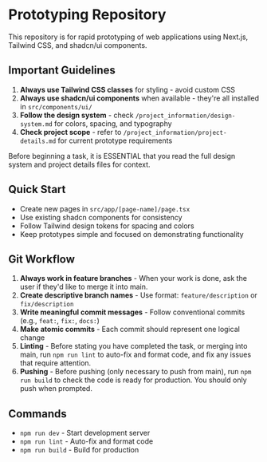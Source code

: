 # Prototyping Repository

This repository is for rapid prototyping of web applications using Next.js, Tailwind CSS, and shadcn/ui components.

## Important Guidelines

1. **Always use Tailwind CSS classes** for styling - avoid custom CSS
2. **Always use shadcn/ui components** when available - they're all installed in `src/components/ui/`
3. **Follow the design system** - check `/project_information/design-system.md` for colors, spacing, and typography
4. **Check project scope** - refer to `/project_information/project-details.md` for current prototype requirements

Before beginning a task, it is ESSENTIAL that you read the full design system and project details files for context.

## Quick Start

- Create new pages in `src/app/[page-name]/page.tsx`
- Use existing shadcn components for consistency
- Follow Tailwind design tokens for spacing and colors
- Keep prototypes simple and focused on demonstrating functionality

## Git Workflow

1. **Always work in feature branches** - When your work is done, ask the user if they'd like to merge it into main.
2. **Create descriptive branch names** - Use format: `feature/description` or `fix/description`
3. **Write meaningful commit messages** - Follow conventional commits (e.g., `feat:`, `fix:`, `docs:`)
4. **Make atomic commits** - Each commit should represent one logical change
5. **Linting** - Before stating you have completed the task, or merging into main, run `npm run lint` to auto-fix and format code, and fix any issues that require attention.
6. **Pushing** - Before pushing (only necessary to push from main), run `npm run build` to check the code is ready for production. You should only push when prompted.

## Commands

- `npm run dev` - Start development server
- `npm run lint` - Auto-fix and format code
- `npm run build` - Build for production

